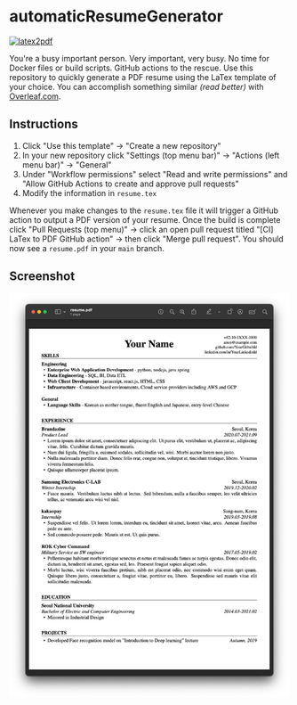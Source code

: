 # automaticResumeGenerator

[![latex2pdf](https://github.com/burnbrian/automaticResumeGenerator/actions/workflows/latex2pdf.yml/badge.svg)](https://github.com/burnbrian/automaticResumeGenerator/actions/workflows/latex2pdf.yml)

You're a busy important person. Very important, very busy. No time for Docker files or build scripts. GitHub actions to the rescue. Use this repository to quickly generate a PDF resume using the LaTex template of your choice. You can accomplish something similar _(read better)_ with [Overleaf.com](https://www.overleaf.com).
## Instructions

1. Click "Use this template" -> "Create a new repository"
2. In your new repository click "Settings (top menu bar)" -> "Actions (left menu bar)" -> "General" 
3. Under "Workflow permissions" select "Read and write permissions" and "Allow GitHub Actions to create and approve pull requests"
4. Modify the information in `resume.tex`

Whenever you make changes to the `resume.tex` file it will trigger a GitHub action to output a PDF version of your resume. Once the build is complete click "Pull Requests (top menu)" -> click an open pull request titled "[CI] LaTex to PDF GitHub action" -> then click "Merge pull request". You should now see a `resume.pdf` in your `main` branch.

## Screenshot

![Screenshot of LaTeX to PDF resume](resume-screenshot.png?raw=true "LaTex to PDF Resume Screenshot")
